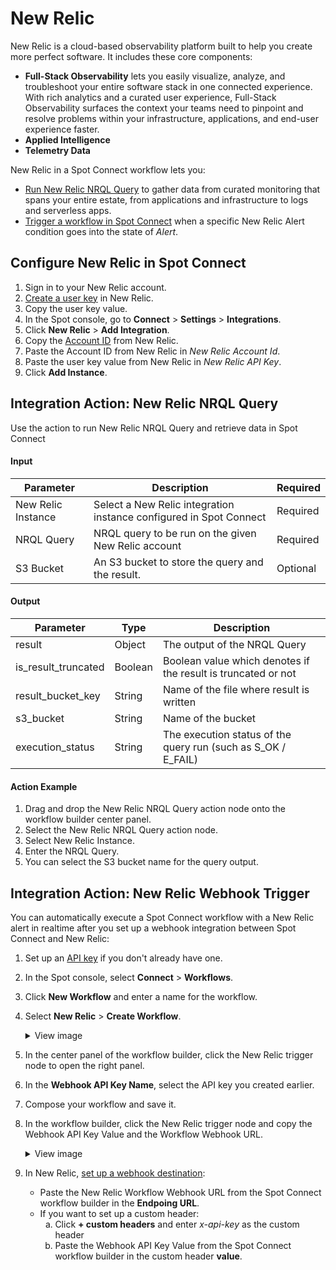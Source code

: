 <meta name="robots" content="noindex">

# New Relic

New Relic is a cloud-based observability platform built to help you create more perfect software. It includes these core components:
* **Full-Stack Observability** lets you easily visualize, analyze, and troubleshoot your entire software stack in one connected experience. With rich analytics and a curated user experience, Full-Stack Observability surfaces the context your teams need to pinpoint and resolve problems within your infrastructure, applications, and end-user experience faster.
* **Applied Intelligence**
* **Telemetry Data**

New Relic in a Spot Connect workflow lets you:

* [Run New Relic NRQL Query](spot-connect/integrations/new_relic?id=integration-action-new-relic-nrql-query) to gather data from curated monitoring that spans your entire estate, from applications and infrastructure to logs and serverless apps.
* [Trigger a workflow in Spot Connect](spot-connect/integrations/new_relic?id=integration-action-new-relic-webhook-trigger) when a specific New Relic Alert condition goes into the state of <i>Alert</i>.

## Configure New Relic in Spot Connect

1. Sign in to your New Relic account.
2. [Create a user key](https://docs.newrelic.com/docs/apis/intro-apis/new-relic-api-keys/) in New Relic.
3. Copy the user key value.
4. In the Spot console, go to **Connect** > **Settings** > **Integrations**.
5. Click  **New Relic** > **Add Integration**.
6. Copy the [Account ID](https://docs.newrelic.com/docs/accounts/accounts-billing/account-structure/account-id/) from New Relic.
7. Paste the Account ID from New Relic in <i>New Relic Account Id</i>.
8. Paste the user key value from New Relic in <i>New Relic API Key</i>.
9. Click **Add Instance**.

## Integration Action: New Relic NRQL Query

Use the action to run New Relic NRQL Query and retrieve data in Spot Connect

#### Input

| Parameter          | Description                                                        | Required |
|--------------------|--------------------------------------------------------------------|----------|
| New Relic Instance | Select a New Relic integration instance configured in Spot Connect | Required |
| NRQL Query         | NRQL query to be run on the given New Relic account                | Required |
| S3 Bucket          | An S3 bucket to store the query and the result.                    | Optional |

#### Output

| Parameter           | Type    | Description                                                       |
|---------------------|---------|-------------------------------------------------------------------|
| result              | Object  | The output of the NRQL Query                                      |
| is_result_truncated | Boolean | Boolean value which denotes if the result is truncated or not     |
| result_bucket_key   | String  | Name of the file where result is written                          |
| s3_bucket           | String  | Name of the bucket                                                |
| execution_status    | String  | The execution status of the query run (such as S_OK / E_FAIL)     |

#### Action Example

1. Drag and drop the New Relic NRQL Query action node onto the workflow builder center panel.
2. Select the New Relic NRQL Query action node.
3. Select New Relic Instance.
4. Enter the NRQL Query.
5. You can select the S3 bucket name for the query output.

## Integration Action: New Relic Webhook Trigger

You can automatically execute a Spot Connect workflow with a New Relic alert in realtime after you set up a webhook integration between Spot Connect and New Relic:

1. Set up an [API key](spot-connect/integrations/apikeys) if you don't already have one.
2. In the Spot console, select **Connect** > **Workflows**.  
3. Click **New Workflow** and enter a name for the workflow.
4. Select **New Relic** > **Create Workflow**.

   <details>
   <summary markdown="span">View image</summary>
   <img width=900 src="/spot-connect/_media/general-webhook-integration-1.png" />

   </details>

4. In the center panel of the workflow builder, click the New Relic trigger node to open the right panel.
5. In the **Webhook API Key Name**, select the API key you created earlier.  
6. Compose your workflow and save it.
7. In the workflow builder, click the New Relic trigger node and copy the Webhook API Key Value and the Workflow Webhook URL.

   <details>
   <summary markdown="span">View image</summary>
     
    <img width="700" src="https://github.com/user-attachments/assets/458cf53c-84cd-4199-a389-bf0143ecb404">

   </details>
8. In New Relic, [set up a webhook destination](https://docs.newrelic.com/docs/alerts/get-notified/notification-integrations/#set-webhook-destination):
    * Paste the New Relic Workflow Webhook URL from the Spot Connect workflow builder in the **Endpoing URL**.
    * If you want to set up a custom header:
       <ol style="list-style-type: lower-alpha;">
         <li>Click <b>+ custom headers</b> and enter <i>x-api-key</i> as the custom header <bname</b.</li>
         <li>Paste the Webhook API Key Value from the Spot Connect workflow builder in the custom header <b>value</b>.</li>
       </ol>
